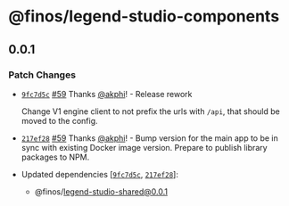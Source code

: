 # @finos/legend-studio-components

## 0.0.1
### Patch Changes



- [`9fc7d5c`](https://github.com/finos/legend-studio/commit/9fc7d5c26ddb441b2c6d1f9759132cb7d33f0c8d) [#59](https://github.com/finos/legend-studio/pull/59) Thanks [@akphi](https://github.com/akphi)! - Release rework
  
  Change V1 engine client to not prefix the urls with `/api`, that should be moved to the config.


- [`217ef28`](https://github.com/finos/legend-studio/commit/217ef2843aeae192b500c54f0034b4c310d32770) [#59](https://github.com/finos/legend-studio/pull/59) Thanks [@akphi](https://github.com/akphi)! - Bump version for the main app to be in sync with existing Docker image version. Prepare to publish library packages to NPM.

- Updated dependencies [[`9fc7d5c`](https://github.com/finos/legend-studio/commit/9fc7d5c26ddb441b2c6d1f9759132cb7d33f0c8d), [`217ef28`](https://github.com/finos/legend-studio/commit/217ef2843aeae192b500c54f0034b4c310d32770)]:
  - @finos/legend-studio-shared@0.0.1

